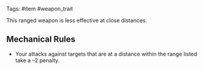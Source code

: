 Tags: #item #weapon_trait  

This ranged weapon is less effective at close distances. 
## Mechanical Rules

- Your attacks against targets that are at a distance within the range listed take a –2 penalty.

